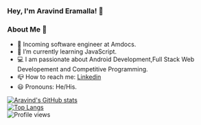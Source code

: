 ### Hey, I'm Aravind Eramalla! 👋

### About Me 🚀
- 🔭 Incoming software engineer at Amdocs.
- 🌱 I’m currently learning JavaScript.
- 💻 I am passionate about Android Development,Full Stack Web Developement and Competitive Programming.
- 📪 How to reach me: [Linkedin](https://www.linkedin.com/in/aravinderamalla/)
- 😃 Pronouns: He/His.

 [![Aravind's GitHub stats](https://github-readme-stats.vercel.app/api?username=aravind273&show_icons=true&theme=radical)](https://github.com/aravind273) <br>
[![Top Langs](https://github-readme-stats.vercel.app/api/top-langs/?username=aravind273)](https://github.com/aravind273) <br>
![Profile views](https://gpvc.arturio.dev/aravind273)

